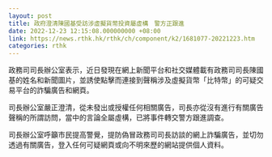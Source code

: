 ```yaml
---
layout: post
title: 政府澄清陳國基受訪涉虛擬貨幣投資屬虛構　警方正跟進
date: 2022-12-23 12:15:08.000000000 +08:00
link: https://news.rthk.hk/rthk/ch/component/k2/1681077-20221223.htm
categories: rthk
---
```


政務司司長辦公室表示，近日發現在網上新聞平台和社交媒體載有政務司司長陳國基的姓名和新聞圖片，並誘使點擊而連接到聲稱涉及虛擬貨幣「比特幣」的可疑交易平台的詐騙廣告和網頁。

司長辦公室嚴正澄清，從未發出或授權任何相關廣告，司長亦從沒有進行有關廣告聲稱的所謂訪問，當中的言論全屬虛構，已將事件轉交警方跟進調查。

司長辦公室呼籲市民提高警覺，提防偽冒政務司司長訪談的網上詐騙廣告，並切勿透過有關廣告，登入任何可疑網頁或向不明來歷的網站提供個人資料。

